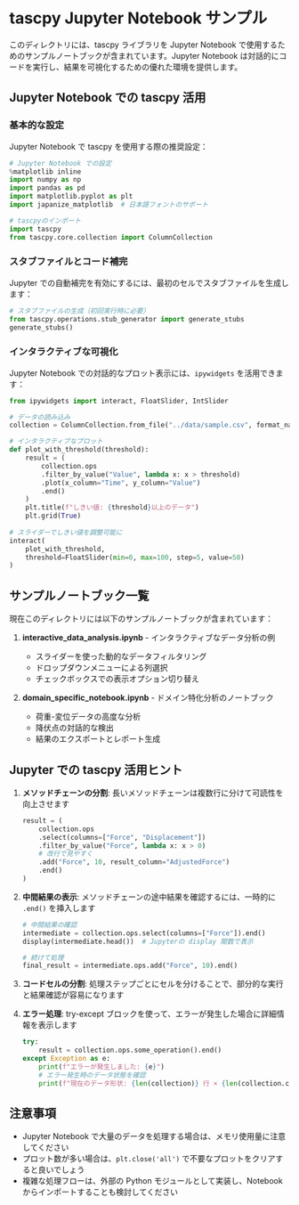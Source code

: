 # tascpy Jupyter Notebook サンプル

このディレクトリには、tascpy ライブラリを Jupyter Notebook で使用するためのサンプルノートブックが含まれています。Jupyter Notebook は対話的にコードを実行し、結果を可視化するための優れた環境を提供します。

## Jupyter Notebook での tascpy 活用

### 基本的な設定

Jupyter Notebook で tascpy を使用する際の推奨設定：

```python
# Jupyter Notebook での設定
%matplotlib inline
import numpy as np
import pandas as pd
import matplotlib.pyplot as plt
import japanize_matplotlib  # 日本語フォントのサポート

# tascpyのインポート
import tascpy
from tascpy.core.collection import ColumnCollection
```

### スタブファイルとコード補完

Jupyter での自動補完を有効にするには、最初のセルでスタブファイルを生成します：

```python
# スタブファイルの生成（初回実行時に必要）
from tascpy.operations.stub_generator import generate_stubs
generate_stubs()
```

### インタラクティブな可視化

Jupyter Notebook での対話的なプロット表示には、`ipywidgets` を活用できます：

```python
from ipywidgets import interact, FloatSlider, IntSlider

# データの読み込み
collection = ColumnCollection.from_file("../data/sample.csv", format_name="csv")

# インタラクティブなプロット
def plot_with_threshold(threshold):
    result = (
        collection.ops
        .filter_by_value("Value", lambda x: x > threshold)
        .plot(x_column="Time", y_column="Value")
        .end()
    )
    plt.title(f"しきい値: {threshold}以上のデータ")
    plt.grid(True)
    
# スライダーでしきい値を調整可能に
interact(
    plot_with_threshold, 
    threshold=FloatSlider(min=0, max=100, step=5, value=50)
)
```

## サンプルノートブック一覧

現在このディレクトリには以下のサンプルノートブックが含まれています：

1. **interactive_data_analysis.ipynb** - インタラクティブなデータ分析の例
   - スライダーを使った動的なデータフィルタリング
   - ドロップダウンメニューによる列選択
   - チェックボックスでの表示オプション切り替え

2. **domain_specific_notebook.ipynb** - ドメイン特化分析のノートブック
   - 荷重-変位データの高度な分析
   - 降伏点の対話的な検出
   - 結果のエクスポートとレポート生成

## Jupyter での tascpy 活用ヒント

1. **メソッドチェーンの分割**: 長いメソッドチェーンは複数行に分けて可読性を向上させます
   ```python
   result = (
       collection.ops
       .select(columns=["Force", "Displacement"])
       .filter_by_value("Force", lambda x: x > 0)
       # 改行で見やすく
       .add("Force", 10, result_column="AdjustedForce")
       .end()
   )
   ```

2. **中間結果の表示**: メソッドチェーンの途中結果を確認するには、一時的に `.end()` を挿入します
   ```python
   # 中間結果の確認
   intermediate = collection.ops.select(columns=["Force"]).end()
   display(intermediate.head())  # Jupyterの display 関数で表示
   
   # 続けて処理
   final_result = intermediate.ops.add("Force", 10).end()
   ```

3. **コードセルの分割**: 処理ステップごとにセルを分けることで、部分的な実行と結果確認が容易になります

4. **エラー処理**: try-except ブロックを使って、エラーが発生した場合に詳細情報を表示します
   ```python
   try:
       result = collection.ops.some_operation().end()
   except Exception as e:
       print(f"エラーが発生しました: {e}")
       # エラー発生時のデータ状態を確認
       print(f"現在のデータ形状: {len(collection)} 行 × {len(collection.columns)} 列")
   ```

## 注意事項

- Jupyter Notebook で大量のデータを処理する場合は、メモリ使用量に注意してください
- プロット数が多い場合は、`plt.close('all')` で不要なプロットをクリアすると良いでしょう
- 複雑な処理フローは、外部の Python モジュールとして実装し、Notebook からインポートすることも検討してください
